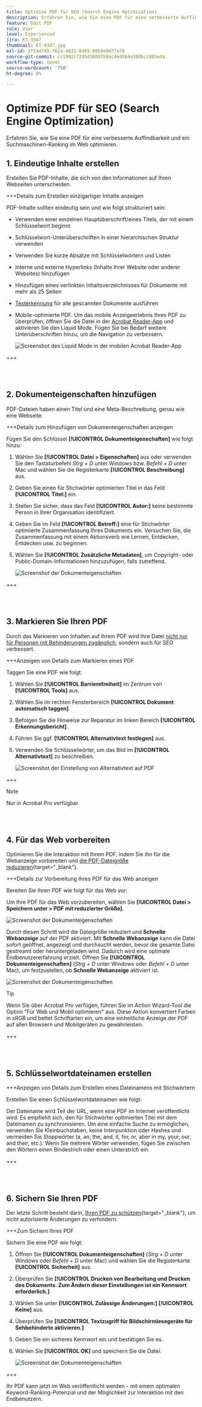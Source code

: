 ```yaml
---
title: Optimize PDF für SEO (Search Engine Optimization)
description: Erfahren Sie, wie Sie eine PDF für eine verbesserte Auffindbarkeit und ein Suchmaschinen-Ranking im Web optimieren.
feature: Edit PDF
role: User
level: Experienced
jira: KT-9347
thumbnail: KT-9347.jpg
exl-id: 2f24d745-762a-4631-8495-08b9e9d77af0
source-git-commit: cc1902cf295d3608fb8ac4ed564a39dbcc885e4a
workflow-type: tm+mt
source-wordcount: '750'
ht-degree: 0%

---
```


# Optimize PDF für SEO (Search Engine Optimization)

Erfahren Sie, wie Sie eine PDF für eine verbesserte Auffindbarkeit und ein Suchmaschinen-Ranking im Web optimieren.

## 1. Eindeutige Inhalte erstellen

Erstellen Sie PDF-Inhalte, die sich von den Informationen auf Ihren Webseiten unterscheiden.

+++Details zum Erstellen einzigartiger Inhalte anzeigen

PDF-Inhalte sollten eindeutig sein und wie folgt strukturiert sein:

* Verwenden einer einzelnen Hauptüberschrift/eines Titels, der mit einem Schlüsselwort beginnt
* Schlüsselwort-Unterüberschriften in einer hierarchischen Struktur verwenden
* Verwenden Sie kurze Absätze mit Schlüsselwörtern und Listen
* Interne und externe Hyperlinks (Inhalte Ihrer Website oder anderer Websites) hinzufügen
* Hinzufügen eines verlinkten Inhaltsverzeichnisses für Dokumente mit mehr als 25 Seiten
* [Texterkennung](https://experienceleague.adobe.com/docs/document-cloud-learn/acrobat-learning/getting-started/scan-and-ocr.html?lang=de) für alle gescannten Dokumente ausführen
* Mobile-optimierte PDF.
Um das mobile Anzeigeerlebnis Ihres PDF zu überprüfen, öffnen Sie die Datei in der [Acrobat Reader-App](https://www.adobe.com/acrobat/mobile/acrobat-reader.html) und aktivieren Sie den Liquid Mode. Fügen Sie bei Bedarf weitere Unterüberschriften hinzu, um die Navigation zu verbessern.

  ![Screenshot des Liquid Mode in der mobilen Acrobat Reader-App](../assets/optimizeseo1.png)

+++

<br> 

## 2. Dokumenteigenschaften hinzufügen

PDF-Dateien haben einen Titel und eine Meta-Beschreibung, genau wie eine Webseite.

+++Details zum Hinzufügen von Dokumenteigenschaften anzeigen

Fügen Sie den Schlüssel **[!UICONTROL Dokumenteigenschaften]** wie folgt hinzu:

1. Wählen Sie **[!UICONTROL Datei > Eigenschaften]** aus oder verwenden Sie den Tastaturbefehl *Strg + D* unter Windows bzw. *Befehl + D* unter Mac und wählen Sie die Registerkarte **[!UICONTROL Beschreibung]** aus.
1. Geben Sie einen für Stichwörter optimierten Titel in das Feld **[!UICONTROL Titel:]** ein.
1. Stellen Sie sicher, dass das Feld **[!UICONTROL Autor:]** keine bestimmte Person in Ihrer Organisation identifiziert.
1. Geben Sie im Feld **[!UICONTROL Betreff:]** eine für Stichwörter optimierte Zusammenfassung Ihres Dokuments ein.
Versuchen Sie, die Zusammenfassung mit einem Aktionsverb wie Lernen, Entdecken, Entdecken usw. zu beginnen.
1. Wählen Sie **[!UICONTROL Zusätzliche Metadaten]**, um Copyright- oder Public-Domain-Informationen hinzuzufügen, falls zutreffend.

   ![Screenshot der Dokumenteigenschaften](../assets/optimizeseo2.png)

+++

<br> 

## 3. Markieren Sie Ihren PDF

Durch das Markieren von Inhalten auf Ihrem PDF wird Ihre Datei [nicht nur für Personen mit Behinderungen zugänglich](https://experienceleague.adobe.com/docs/document-cloud-learn/acrobat-learning/advanced-tasks/accessibility.html?lang=de), sondern auch für SEO verbessert.

+++Anzeigen von Details zum Markieren eines PDF

Taggen Sie eine PDF wie folgt:

1. Wählen Sie **[!UICONTROL Barrierefreiheit]** im Zentrum von **[!UICONTROL Tools]** aus.
1. Wählen Sie im rechten Fensterbereich **[!UICONTROL Dokument automatisch taggen]**.
1. Befolgen Sie die Hinweise zur Reparatur im linken Bereich **[!UICONTROL Erkennungsbericht]**.
1. Führen Sie ggf. **[!UICONTROL Alternativtext festlegen]** aus.
1. Verwenden Sie Schlüsselwörter, um das Bild im **[!UICONTROL Alternativtext]** zu beschreiben.

   ![Screenshot der Einstellung von Alternativtext auf PDF](../assets/optimizeseo3.png)

+++

>[!NOTE]
>
>Nur in Acrobat Pro verfügbar.

<br> 

## 4. Für das Web vorbereiten

Optimieren Sie die Interaktion mit Ihrem PDF, indem Sie ihn für die Webanzeige vorbereiten und [die PDF-Dateigröße reduzieren](https://www.adobe.com/de/acrobat/online/compress-pdf.html){target="_blank"}.

+++Details zur Vorbereitung Ihres PDF für das Web anzeigen

Bereiten Sie Ihren PDF wie folgt für das Web vor:

Um Ihre PDF für das Web vorzubereiten, wählen Sie **[!UICONTROL Datei > Speichern unter > PDF mit reduzierter Größe]**.

![Screenshot der Dokumenteigenschaften](../assets/optimizeseo4.png)

Durch diesen Schritt wird die Dateigröße reduziert und **Schnelle Webanzeige** auf der PDF aktiviert. Mit **Schnelle Webanzeige** kann die Datei sofort geöffnet, angezeigt und durchsucht werden, bevor die gesamte Datei gestreamt oder heruntergeladen wird. Dadurch wird eine optimale Endbenutzererfahrung erzielt. Öffnen Sie **[!UICONTROL Dokumenteigenschaften]** (*Strg + D* unter Windows oder *Befehl + D* unter Mac), um festzustellen, ob **Schnelle Webanzeige** aktiviert ist.

![Screenshot der Dokumenteigenschaften](../assets/optimizeseo5.png)

>[!TIP]
>
>Wenn Sie über Acrobat Pro verfügen, führen Sie im Action Wizard-Tool die Option &quot;Für Web und Mobil optimieren&quot; aus. Diese Aktion konvertiert Farben in sRGB und bettet Schriftarten ein, um eine einheitliche Anzeige der PDF auf allen Browsern und Mobilgeräten zu gewährleisten.

+++

<br> 

## 5. Schlüsselwortdateinamen erstellen

+++Anzeigen von Details zum Erstellen eines Dateinamens mit Stichwörtern

Erstellen Sie einen Schlüsselwortdateinamen wie folgt:

Der Dateiname wird Teil der URL, wenn eine PDF im Internet veröffentlicht wird. Es empfiehlt sich, den für Stichwörter optimierten Titel mit dem Dateinamen zu synchronisieren. Um eine einfache Suche zu ermöglichen, verwenden Sie Kleinbuchstaben, keine Interpunktion oder Hashes und vermeiden Sie Stoppwörter (a, an, the, and, it, for, or, aber in my, your, our, and their, etc.). Wenn Sie mehrere Wörter verwenden, fügen Sie zwischen den Wörtern einen Bindestrich oder einen Unterstrich ein.

+++

<br> 

## 6. Sichern Sie Ihren PDF

Der letzte Schritt besteht darin, [Ihren PDF zu schützen](https://www.adobe.com/de/acrobat/online/password-protect-pdf.html){target="_blank"}, um nicht autorisierte Änderungen zu verhindern.

+++Zum Sichern Ihres PDF

Sichern Sie eine PDF wie folgt:

1. Öffnen Sie **[!UICONTROL Dokumenteigenschaften]** (*Strg + D* unter Windows oder *Befehl + D* unter Mac) und wählen Sie die Registerkarte **[!UICONTROL Sicherheit]** aus.
1. Überprüfen Sie **[!UICONTROL Drucken von Bearbeitung und Drucken des Dokuments. Zum Ändern dieser Einstellungen ist ein Kennwort erforderlich.]**
1. Wählen Sie unter **[!UICONTROL Zulässige Änderungen:]** **[!UICONTROL Keine]** aus.
1. Überprüfen Sie **[!UICONTROL Textzugriff für Bildschirmlesegeräte für Sehbehinderte aktivieren.]**
1. Geben Sie ein sicheres Kennwort ein und bestätigen Sie es.
1. Wählen Sie **[!UICONTROL OK]** und speichern Sie die Datei.

   ![Screenshot der Dokumenteigenschaften](../assets/optimizeseo6.png)

+++

Ihr PDF kann jetzt im Web veröffentlicht werden - mit einem optimalen Keyword-Ranking-Potenzial und der Möglichkeit zur Interaktion mit den Endbenutzern.
